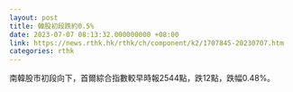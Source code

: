 ```yaml
---
layout: post
title: 韓股初段跌約0.5%
date: 2023-07-07 08:13:32.000000000 +08:00
link: https://news.rthk.hk/rthk/ch/component/k2/1707845-20230707.htm
categories: rthk
---
```


南韓股市初段向下，首爾綜合指數較早時報2544點，跌12點，跌幅0.48%。
